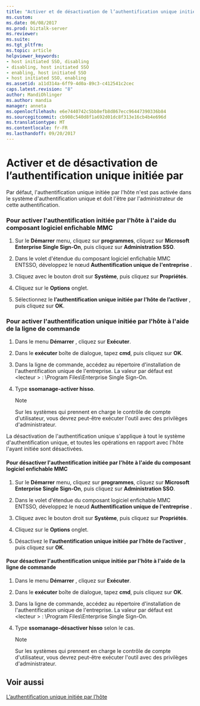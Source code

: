 ```yaml
---
title: "Activer et de désactivation de l’authentification unique initiée par | Documents Microsoft"
ms.custom: 
ms.date: 06/08/2017
ms.prod: biztalk-server
ms.reviewer: 
ms.suite: 
ms.tgt_pltfrm: 
ms.topic: article
helpviewer_keywords:
- host initiated SSO, disabling
- disabling, host initiated SSO
- enabling, host initiated SSO
- host initiated SSO, enabling
ms.assetid: a11d314a-6ff9-4d0a-89c3-c412541c2cec
caps.latest.revision: "8"
author: MandiOhlinger
ms.author: mandia
manager: anneta
ms.openlocfilehash: e6e7440742c5bb8efb8d867ecc96447390336b84
ms.sourcegitcommit: cb908c540d8f1a692d01dc8f313e16cb4b4e696d
ms.translationtype: MT
ms.contentlocale: fr-FR
ms.lasthandoff: 09/20/2017
---
```

# <a name="how-to-enable-and-disable-host-initiated-sso"></a>Activer et de désactivation de l’authentification unique initiée par
Par défaut, l'authentification unique initiée par l'hôte n'est pas activée dans le système d'authentification unique et doit l'être par l'administrateur de cette authentification.  
  
### <a name="to-enable-host-initiated-sso-using-the-mmc-snap-in"></a>Pour activer l'authentification initiée par l'hôte à l'aide du composant logiciel enfichable MMC  
  
1.  Sur le **Démarrer** menu, cliquez sur **programmes**, cliquez sur **Microsoft Enterprise Single Sign-On**, puis cliquez sur **Administration SSO**.  
  
2.  Dans le volet d'étendue du composant logiciel enfichable MMC ENTSSO, développez le nœud **Authentification unique de l'entreprise** .  
  
3.  Cliquez avec le bouton droit sur **Système**, puis cliquez sur **Propriétés**.  
  
4.  Cliquez sur le **Options** onglet.  
  
5.  Sélectionnez le **l’authentification unique initiée par l’hôte de l’activer** , puis cliquez sur **OK**.  
  
### <a name="to-enable-host-initiated-sso-using-the-command-line"></a>Pour activer l'authentification unique initiée par l'hôte à l'aide de la ligne de commande  
  
1.  Dans le menu **Démarrer** , cliquez sur **Exécuter**.  
  
2.  Dans le **exécuter** boîte de dialogue, tapez **cmd**, puis cliquez sur **OK**.  
  
3.  Dans la ligne de commande, accédez au répertoire d'installation de l'authentification unique de l'entreprise. La valeur par défaut est \<lecteur > : \Program Files\Enterprise Single Sign-On.  
  
4.  Type **ssomanage-activer hisso**.  
  
    > [!NOTE]
    >  Sur les systèmes qui prennent en charge le contrôle de compte d'utilisateur, vous devrez peut-être exécuter l'outil avec des privilèges d'administrateur.  
  
 La désactivation de l'authentification unique s'applique à tout le système d'authentification unique, et toutes les opérations en rapport avec l'hôte l'ayant initiée sont désactivées.  
  
#### <a name="to-disable-host-initiated-sso-using-the-mmc-snap-in"></a>Pour désactiver l'authentification initiée par l'hôte à l'aide du composant logiciel enfichable MMC  
  
1.  Sur le **Démarrer** menu, cliquez sur **programmes**, cliquez sur **Microsoft Enterprise Single Sign-On**, puis cliquez sur **Administration SSO**.  
  
2.  Dans le volet d'étendue du composant logiciel enfichable MMC ENTSSO, développez le nœud **Authentification unique de l'entreprise** .  
  
3.  Cliquez avec le bouton droit sur **Système**, puis cliquez sur **Propriétés**.  
  
4.  Cliquez sur le **Options** onglet.  
  
5.  Désactivez le **l’authentification unique initiée par l’hôte de l’activer** , puis cliquez sur **OK**.  
  
#### <a name="to-disable-host-initiated-sso-using-the-command-line"></a>Pour désactiver l'authentification unique initiée par l'hôte à l'aide de la ligne de commande  
  
1.  Dans le menu **Démarrer** , cliquez sur **Exécuter**.  
  
2.  Dans le **exécuter** boîte de dialogue, tapez **cmd**, puis cliquez sur **OK**.  
  
3.  Dans la ligne de commande, accédez au répertoire d'installation de l'authentification unique de l'entreprise. La valeur par défaut est \<lecteur > : \Program Files\Enterprise Single Sign-On.  
  
4.  Type **ssomanage-désactiver hisso** selon le cas.  
  
    > [!NOTE]
    >  Sur les systèmes qui prennent en charge le contrôle de compte d'utilisateur, vous devrez peut-être exécuter l'outil avec des privilèges d'administrateur.  
  
## <a name="see-also"></a>Voir aussi  
 [L’authentification unique initiée par l’hôte](../core/host-initiated-sso.md)
